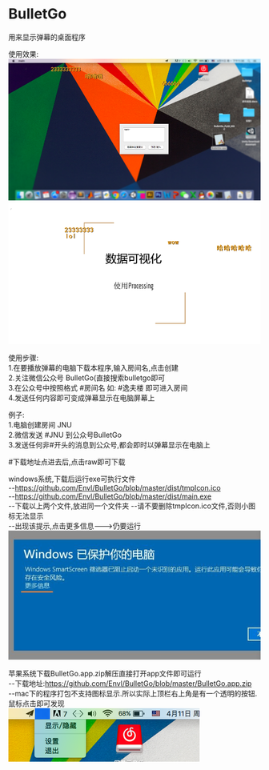 # BulletGo
用来显示弹幕的桌面程序

使用效果:
![Image text](https://github.com/Envl/BulletGo/blob/master/screenShot.png)   
![Image text](https://github.com/Envl/BulletGo/blob/master/intro.png)
  
      
      
使用步骤:   
  1.在要播放弹幕的电脑下载本程序,输入房间名,点击创建   
  2.关注微信公众号 BulletGo(直接搜索bulletgo即可   
  3.在公众号中按照格式 #房间名   如: #逸夫楼  即可进入房间   
  4.发送任何内容即可变成弹幕显示在电脑屏幕上   
     
例子:   
  1.电脑创建房间 JNU   
  2.微信发送 #JNU  到公众号BulletGo   
  3.发送任何非#开头的消息到公众号,都会即时以弹幕显示在电脑上   
  

#下载地址点进去后,点击raw即可下载   

windows系统,下载后运行exe可执行文件   
  --https://github.com/Envl/BulletGo/blob/master/dist/tmpIcon.ico      
  --https://github.com/Envl/BulletGo/blob/master/dist/main.exe      
  --下载以上两个文件,放进同一个文件夹
  --请不要删除tmpIcon.ico文件,否则小图标无法显示   
  --出现该提示,点击更多信息--->仍要运行   
![Image text](https://github.com/Envl/BulletGo/blob/master/blocked.jpg)
 
     
     
 
  
苹果系统下载BulletGo.app.zip解压直接打开app文件即可运行      
  --下载地址:https://github.com/Envl/BulletGo/blob/master/BulletGo.app.zip      
  --mac下的程序打包不支持图标显示.所以实际上顶栏右上角是有一个透明的按钮.鼠标点击即可发现   
![Image text](https://github.com/Envl/BulletGo/blob/master/iconBtn.png)




